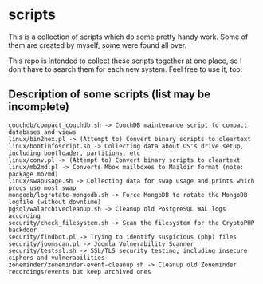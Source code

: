 # scripts
This is a collection of scripts which do some pretty handy work. 
Some of them are created by myself, some were found all over. 

This repo is intended to collect these scripts together at one place, so I don't have to search them for each new system. 
Feel free to use it, too. 

Description of some scripts (list may be incomplete)
--

```
couchdb/compact_couchdb.sh -> CouchDB maintenance script to compact databases and views
linux/bin2hex.pl -> (Attempt to) Convert binary scripts to cleartext
linux/bootinfoscript.sh -> Collecting data about OS's drive setup, including bootloader, partitions, etc
linux/conv.pl -> (Attempt to) Convert binary scripts to cleartext
linux/mb2md.pl -> Converts Mbox mailboxes to Maildir format (note: package mb2md)
linux/swapusage.sh -> Collecting data for swap usage and prints which procs use most swap
mongodb/logrotate-mongodb.sh -> Force MongoDB to rotate the MongoDB logfile (without downtime)
pgsql/walarchivecleanup.sh -> Cleanup old PostgreSQL WAL logs according
security/check_filesystem.sh -> Scan the filesystem for the CryptoPHP backdoor
security/findbot.pl -> Trying to identify suspicious (php) files
security/joomscan.pl -> Joomla Vulnerability Scanner
security/testssl.sh -> SSL/TLS security testing, including insecure ciphers and vulnerabilities
zoneminder/zoneminder-event-cleanup.sh -> Cleanup old Zoneminder recordings/events but keep archived ones
```
